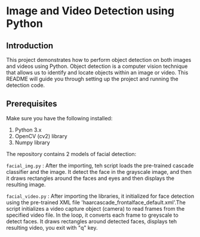 # Image and Video Detection using Python

## Introduction

This project demonstrates how to perform object detection on both images and videos using Python. Object detection is a computer vision technique that allows us to identify and locate objects within an image or video. This README will guide you through setting up the project and running the detection code.

## Prerequisites

Make sure you have the following installed:

1. Python 3.x
2. OpenCV (cv2) library
3. Numpy library

The repository contains 2 models of facial detection:

`facial_img.py` : After the importing, teh script loads the pre-trained cascade classifier and the image. It detect the face in the grayscale image, and then it draws rectangles around the faces and eyes and then displays the resulting image.

`facial_video.py` : After importing the libraries, it initialized for face detection using the pre-trained XML file 'haarcascade_frontalface_default.xml'.The script initializes a video capture object (camera) to read frames from the specified video file. In the loop, it converts each frame to greyscale to detect faces. It draws rectangles around detected faces, displays teh resulting video, you exit with "q" key.

